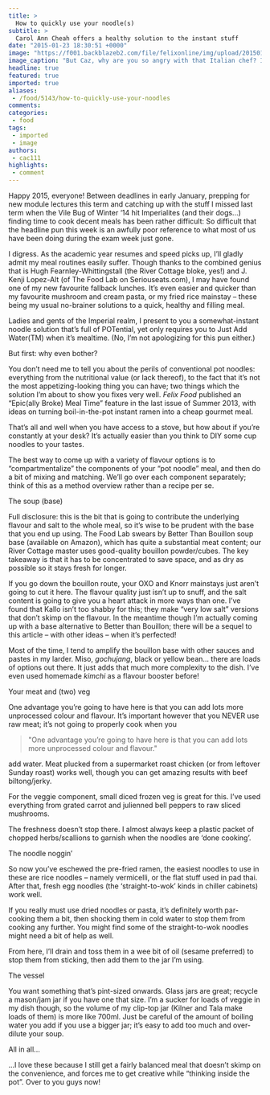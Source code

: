 ```yaml
---
title: >
  How to quickly use your noodle(s)
subtitle: >
  Carol Ann Cheah offers a healthy solution to the instant stuff
date: "2015-01-23 18:30:51 +0000"
image: "https://f001.backblazeb2.com/file/felixonline/img/upload/201501231830-jyg11-screen-shot-2015-01-23-at-18.30.33.png"
image_caption: "But Caz, why are you so angry with that Italian chef? It's fusilli reasons."
headline: true
featured: true
imported: true
aliases:
 - /food/5143/how-to-quickly-use-your-noodles
comments:
categories:
 - food
tags:
 - imported
 - image
authors:
 - cac111
highlights:
 - comment
---
```


Happy 2015, everyone! Between deadlines in early January, prepping for new module lectures this term and catching up with the stuff I missed last term when the Vile Bug of Winter ‘14 hit Imperialites (and their dogs...) finding time to cook decent meals has been rather difficult: So difficult that the headline pun this week is an awfully poor reference to what most of us have been doing during the exam week just gone.

I digress. As the academic year resumes and speed picks up, I’ll gladly admit my meal routines easily suffer. Though thanks to the combined genius that is Hugh Fearnley-Whittingstall (the River Cottage bloke, yes!) and J. Kenji Lopez-Alt (of The Food Lab on Seriouseats.com), I may have found one of my new favourite fallback lunches. It’s even easier and quicker than my favourite mushroom and cream pasta, or my fried rice mainstay – these being my usual no-brainer solutions to a quick, healthy and filling meal.

Ladies and gents of the Imperial realm, I present to you a somewhat-instant noodle solution that’s full of POTential, yet only requires you to Just Add Water(TM) when it’s mealtime. (No, I’m not apologizing for this pun either.)

But first: why even bother?

You don’t need me to tell you about the perils of conventional pot noodles: everything from the nutritional value (or lack thereof), to the fact that it’s not the most appetizing-looking thing you can have; two things which the solution I’m about to show you fixes very well. _Felix Food_ published an “Epic(ally Broke) Meal Time” feature in the last issue of Summer 2013, with ideas on turning boil-in-the-pot instant ramen into a cheap gourmet meal.

That’s all and well when you have access to a stove, but how about if you’re constantly at your desk? It’s actually easier than you think to DIY some cup noodles to your tastes.

The best way to come up with a variety of flavour options is to “compartmentalize” the components of your “pot noodle” meal, and then do a bit of mixing and matching. We’ll go over each component separately; think of this as a method overview rather than a recipe per se.

The soup (base)

Full disclosure: this is the bit that is going to contribute the underlying flavour and salt to the whole meal, so it’s wise to be prudent with the base that you end up using. The Food Lab swears by Better Than Bouillon soup base (available on Amazon), which has quite a substantial meat content; our River Cottage master uses good-quality bouillon powder/cubes. The key takeaway is that it has to be concentrated to save space, and as dry as possible so it stays fresh for longer.

If you go down the bouillon route, your OXO and Knorr mainstays just aren’t going to cut it here. The flavour quality just isn’t up to snuff, and the salt content is going to give you a heart attack in more ways than one. I’ve found that Kallo isn’t too shabby for this; they make “very low salt” versions that don’t skimp on the flavour. In the meantime though I’m actually coming up with a base alternative to Better than Bouillon; there will be a sequel to this article – with other ideas – when it’s perfected!

Most of the time, I tend to amplify the bouillon base with other sauces and pastes in my larder. Miso, _gochujang_, black or yellow bean... there are loads of options out there. It just adds that much more complexity to the dish. I’ve even used homemade _kimchi_ as a flavour booster before!

Your meat and (two) veg

One advantage you’re going to have here is that you can add lots more unprocessed colour and flavour. It’s important however that you NEVER use raw meat; it’s not going to properly cook when you

> "One advantage you’re going to have here is that you can add lots more unprocessed colour and flavour."

add water. Meat plucked from a supermarket roast chicken (or from leftover Sunday roast) works well, though you can get amazing results with beef biltong/jerky.

For the veggie component, small diced frozen veg is great for this. I’ve used everything from grated carrot and julienned bell peppers to raw sliced mushrooms.

The freshness doesn’t stop there. I almost always keep a plastic packet of chopped herbs/scallions to garnish when the noodles are ‘done cooking’.

The noodle noggin’

So now you’ve eschewed the pre-fried ramen, the easiest noodles to use in these are rice noodles – namely vermicelli, or the flat stuff used in pad thai. After that, fresh egg noodles (the ‘straight-to-wok’ kinds in chiller cabinets) work well.

If you really must use dried noodles or pasta, it’s definitely worth par-cooking them a bit, then shocking them in cold water to stop them from cooking any further. You might find some of the straight-to-wok noodles might need a bit of help as well.

From here, I’ll drain and toss them in a wee bit of oil (sesame preferred) to stop them from sticking, then add them to the jar I’m using.

The vessel

You want something that’s pint-sized onwards. Glass jars are great; recycle a mason/jam jar if you have one that size. I’m a sucker for loads of veggie in my dish though, so the volume of my clip-top jar (Kilner and Tala make loads of them) is more like 700ml. Just be careful of the amount of boiling water you add if you use a bigger jar; it’s easy to add too much and over-dilute your soup.

All in all...

...I love these because I still get a fairly balanced meal that doesn’t skimp on the convenience, and forces me to get creative while “thinking inside the pot”. Over to you guys now!
